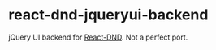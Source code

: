 # react-dnd-jqueryui-backend
jQuery UI backend for <a href="https://github.com/gaearon/react-dnd">React-DND</a>. Not a perfect port.
